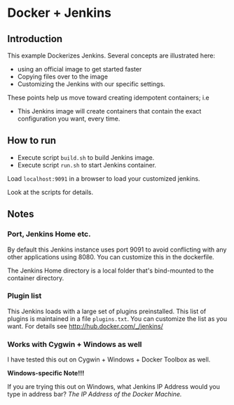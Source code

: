 # Docker + Jenkins

## Introduction

This example Dockerizes Jenkins. Several concepts are illustrated here:
* using an official image to get started faster
* Copying files over to the image
* Customizing the Jenkins with our specific settings.

These points help us move toward creating idempotent containers; i.e
* This Jenkins image will create containers that contain the exact configuration you want, every time.

## How to run

* Execute script `build.sh` to build Jenkins image.
* Execute script `run.sh` to start Jenkins container.

Load `localhost:9091` in a browser to load your customized jenkins.


Look at the scripts for details.

## Notes

### Port, Jenkins Home etc.

By default this Jenkins instance uses port 9091 to avoid conflicting with any other applications using 8080. You can customize this in the dockerfile.

The Jenkins Home directory is a local folder that's bind-mounted to the container directory.

### Plugin list
This Jenkins loads with a large set of plugins preinstalled. This list of plugins is maintained in a file `plugins.txt`. You can customize the list as you want. For details see http://hub.docker.com/_/jenkins/

### Works with Cygwin + Windows as well
I have tested this out on Cygwin + Windows + Docker Toolbox as well.

**Windows-specific Note!!!**

If you are trying this out on Windows, what Jenkins IP Address would you type in address bar?
*The IP Address of the Docker Machine.*
